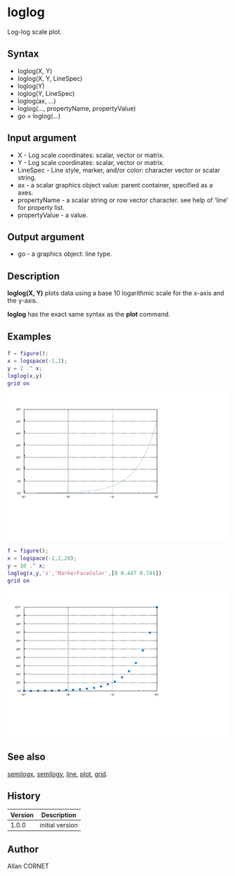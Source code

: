 # loglog

Log-log scale plot.

## Syntax

- loglog(X, Y)
- loglog(X, Y, LineSpec)
- loglog(Y)
- loglog(Y, LineSpec)
- loglog(ax, ...)
- loglog(..., propertyName, propertyValue)
- go = loglog(...)

## Input argument

- X - Log scale coordinates: scalar, vector or matrix.
- Y - Log scale coordinates: scalar, vector or matrix.
- LineSpec - Line style, marker, and/or color: character vector or scalar string.
- ax - a scalar graphics object value: parent container, specified as a axes.
- propertyName - a scalar string or row vector character. see help of 'line' for property list.
- propertyValue - a value.

## Output argument

- go - a graphics object: line type.

## Description

  <p><b>loglog(X, Y)</b> plots data using a base 10 logarithmic scale for the x-axis and the y-axis.</p>
  <p><b>loglog</b> has the exact same syntax as the <b>plot</b> command.</p>

## Examples

```matlab
f = figure();
x = logspace(-1,2);
y = 2 .^ x;
loglog(x,y)
grid on
```

<img src="loglog_1_F4E4278F.svg" align="middle"/>

```matlab
f = figure();
x = logspace(-1,2,20);
y = 10 .^ x;
loglog(x,y,'s','MarkerFaceColor',[0 0.447 0.741])
grid on
```

<img src="loglog_2_E6D18636.svg" align="middle"/>

## See also

[semilogx](semilogx.md), [semilogy](semilogy.md), [line](line.md), [plot](plot.md), [grid](grid.md).

## History

| Version | Description     |
| ------- | --------------- |
| 1.0.0   | initial version |

## Author

Allan CORNET
